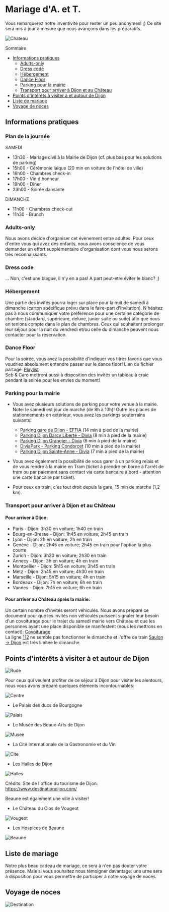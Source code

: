 # Mariage d'A. et T.

Vous remarquerez notre inventivité pour rester un peu anonymes! ;) 
Ce site sera mis à jour à mesure que nous avançons dans les préparatifs. 

![Chateau](https://github.com/thainbnaeut/thainbnaeut.github.io/blob/main/ch.jpeg?raw=true)

Sommaire
- [Informations pratiques](#informations-pratiques)
  * [Adults-only](#adults-only)
  * [Dress code](#dress-code)
  * [Hébergement](#hebergement)
  * [Dance Floor](#dance-floor)
  * [Parking pour la mairie](#parking-pour-la-mairie)
  * [Transport pour arriver à Dijon et au Château](#transport-pour-arriver-a-dijon-et-au-chateau)
- [Points d'intérêts à visiter à et autour de Dijon](#points-d-interets-a-visiter-a-et-autour-de-dijon)
- [Liste de mariage](#liste-de-mariage)
- [Voyage de noces](#voyage-de-noces)

## Informations pratiques

### Plan de la journée

SAMEDI
- 13h30 - Mariage civil à la Mairie de Dijon (cf. plus bas pour les solutions de parking)
- 15h00 - Cérémonie laïque (20 min en voiture de l'hôtel de ville)
- 16h00 - Chambres check-in
- 17h00 - Vin d'honneur
- 19h00 - Dîner
- 23h00 - Soirée dansante 

DIMANCHE
- 11h00 - Chambres check-out
- 11h30 - Brunch

### Adults-only
Nous avons décidé d'organiser cet évènement entre adultes. Pour ceux d'entre vous qui avez des enfants, nous avons conscience de vous demander un effort supplémentaire d'organisation dont vous nous serons très reconnaissants. 

### Dress code
... Non, c'est une blague, il n'y en a pas! A part peut-etre éviter le blanc? ;) 

### Hébergement
Une partie des invités pourra loger sur place pour la nuit de samedi à dimanche (carton spécifique prévu dans le faire-part d'invitation). N'hésitez pas à nous communiquer votre préférence pour une certaine catégorie de chambre (standard, supérieure, deluxe, junior suite ou suite) afin que nous en tenions compte dans le plan de chambres. Ceux qui souhaitent prolonger leur séjour pour la nuit du vendredi et/ou celle du dimanche peuvent nous contacter pour la réservation. 

### Dance Floor
Pour la soirée, vous avez la possibilité d'indiquer vos titres favoris que vous voudriez absolument entendre passer sur le dance floor! Lien du fichier partagé: 
[Playlist](https://lite.framacalc.org/ul9qy3x2t8-9xqa)  
Seb & Caro mettront aussi à disposition des invités un tableau à craie pendant la soirée pour les envies du moment! 

### Parking pour la mairie

- Vous avez plusieurs solutions de parking pour votre venue à la mairie. Note: le samedi est jour de marché (de 8h à 13h)! Outre les places de stationnements en extérieur, vous avez les parkings souterrains suivants: 
  - [Parking gare de Dijon - EFFIA](https://www.google.ch/maps/place/Parking+gare+de+Dijon+-+EFFIA/@47.3224896,5.0301464,16.26z/data=!3m1!5s0x47f29d941ca31f73:0xdb78b1efb5522bc!4m22!1m16!4m15!1m6!1m2!1s0x47f29de8f93892d5:0xe4f338fc749239ef!2sMairie+de+Dijon,+Place+de+la+Lib%C3%A9ration,+Dijon,+France!2m2!1d5.0415729!2d47.3218628!1m6!1m2!1s0x47f29d914b1fd2d3:0x6ac269754d1e85cd!2sGare+de+Dijon,+31+Cr+de+la+gare,+21000+Dijon,+France!2m2!1d5.027221!2d47.323363!3e2!3m4!1s0x0:0x1a8c5cbe7d1e7220!8m2!3d47.3240679!4d5.027809) (14 min à pied de la mairie)   
  - [Parking Dijon Darcy Liberté - Divia](https://www.google.ch/maps/place/Parking+Dijon+Darcy+Libert%C3%A9+-+Divia/@47.3218713,5.0381073,16.52z/data=!3m1!5s0x47f29d941ca31f73:0xdb78b1efb5522bc!4m22!1m16!4m15!1m6!1m2!1s0x47f29de8f93892d5:0xe4f338fc749239ef!2sMairie+de+Dijon,+Place+de+la+Lib%C3%A9ration,+Dijon,+France!2m2!1d5.0415729!2d47.3218628!1m6!1m2!1s0x47f29d914b1fd2d3:0x6ac269754d1e85cd!2sGare+de+Dijon,+31+Cr+de+la+gare,+21000+Dijon,+France!2m2!1d5.027221!2d47.323363!3e2!3m4!1s0x47f29dfaff8a56b1:0xa75b565e59946854!8m2!3d47.3234249!4d5.0338499) (8 min à pied de la mairie)    
  - [Parking Dijon Grangier - Divia](https://www.google.ch/maps/place/Parking+Dijon+Grangier+-+Divia/@47.3218713,5.0381073,16.52z/data=!3m1!5s0x47f29d941ca31f73:0xdb78b1efb5522bc!4m22!1m16!4m15!1m6!1m2!1s0x47f29de8f93892d5:0xe4f338fc749239ef!2sMairie+de+Dijon,+Place+de+la+Lib%C3%A9ration,+Dijon,+France!2m2!1d5.0415729!2d47.3218628!1m6!1m2!1s0x47f29d914b1fd2d3:0x6ac269754d1e85cd!2sGare+de+Dijon,+31+Cr+de+la+gare,+21000+Dijon,+France!2m2!1d5.027221!2d47.323363!3e2!3m4!1s0x0:0x8436a57ac621ed0e!8m2!3d47.3231838!4d5.0374678) (6 min à pied de la mairie)   
  - [DiviaPark - Parking Condorcet](https://www.google.ch/maps/place/DiviaPark+-+Parking+Condorcet/@47.3222869,5.032873,16.52z/data=!3m1!5s0x47f29d941ca31f73:0xdb78b1efb5522bc!4m22!1m16!4m15!1m6!1m2!1s0x47f29de8f93892d5:0xe4f338fc749239ef!2sMairie+de+Dijon,+Place+de+la+Lib%C3%A9ration,+Dijon,+France!2m2!1d5.0415729!2d47.3218628!1m6!1m2!1s0x47f29d914b1fd2d3:0x6ac269754d1e85cd!2sGare+de+Dijon,+31+Cr+de+la+gare,+21000+Dijon,+France!2m2!1d5.027221!2d47.323363!3e2!3m4!1s0x47f29deabcfd17a7:0x3ef33cc4a0f81541!8m2!3d47.3196987!4d5.0332849) (10 min à pied de la mairie)     
  - [Parking Dijon Sainte-Anne - Divia](https://www.google.ch/maps/place/Parking+Dijon+Sainte-Anne+-+Divia/@47.3213745,5.0343535,16.52z/data=!3m1!5s0x47f29d941ca31f73:0xdb78b1efb5522bc!4m22!1m16!4m15!1m6!1m2!1s0x47f29de8f93892d5:0xe4f338fc749239ef!2sMairie+de+Dijon,+Place+de+la+Lib%C3%A9ration,+Dijon,+France!2m2!1d5.0415729!2d47.3218628!1m6!1m2!1s0x47f29d914b1fd2d3:0x6ac269754d1e85cd!2sGare+de+Dijon,+31+Cr+de+la+gare,+21000+Dijon,+France!2m2!1d5.027221!2d47.323363!3e2!3m4!1s0x0:0xb335908b1b6af831!8m2!3d47.3185326!4d5.0383434) (7 min à pied de la mairie)     

- Vous avez également la possibilité de vous garer à un parking relais et de vous rendre à la mairie en Tram (ticket à prendre en borne à l'arrêt de tram ou par paiement sans contact via carte bancaire à bord - attention une carte bancaire par ticket). 
 
- Pour ceux en train, c'es tout droit depuis la gare, 15 min de marche (1,2 km). 

### Transport pour arriver à Dijon et au Château

#### Pour arriver à Dijon:
- Paris - Dijon: 3h30 en voiture; 1h40 en train
- Bourg-en-Bresse - Dijon: 1h45 en voiture; 2h45 en train
- Lyon - Dijon: 2h en voiture, 2h en train 
- Genève - Dijon: 2h45 en voiture; 2h45 en train pour l'option la plus courte
- Zurich - Dijon: 3h30 en voiture; 2h30 en train
- Annecy - Dijon: 3h en voiture; 4h en train
- Montpellier - Dijon: 5h15 en voiture; 3h45 en train
- Metz - Dijon: 2h45 en voiture; 4h30 en train
- Marseille - Dijon: 5h15 en voiture; 4h en train
- Bordeaux - Dijon: 7h en voiture; 6h en train
- Vannes - Dijon: 7h15 en voiture; 6h en train

#### Pour arriver au Château après la mairie:
Un certain nombre d'invités seront véhiculés. Nous avons préparé ce document pour que les invités non véhiculés puissent signaler leur besoin d'un covoiturage pour le trajet du samedi mairie vers Château et que les personnes ayant une place disponible se manifestent (nous les mettrons en contact): [Covoiturage](https://lite.framacalc.org/ube9okq9xm-9xua)   
La ligne [112](https://www.viamobigo.fr/ftp/document/lr112.pdf) ne semble pas fonctionner le dimanche et l'offre de train [Saulon -> Dijon](https://www.ter.sncf.com/bourgogne-franche-comte/offers?search=N4Ig9gTglg5lB2BJAJiAXCA8gYQKIA4B2QgRgGYA2AJnxABpxo550QBlAQwFcAbMFhpFgJEAZzYAXMAAcACjw4BjAKboJELsobJloiQg77%2BKVlRJUyJeiB16DRlhgAiUAFb9rt-fENRj4qTkFFXQAMw4eUS0QaQ5RKPgYZQhRdABtUChUDA5CChIOAE58CgBaZXwqRVKAFnwamtKOMkUy5QoKZFJlRQAGZF6AI2sOJPR4Xh4GRQ4IZDYuQdFFaEHk8cnp2eQAJWU4fgAVJggOAFsNnh4AXwBdbWVYiAkuCGUnQ1U0EgpCfABWQqEKi9UGghhQUSIM5nZTIKCfJyPWYvN5hCJRa5AA) est très limitée le dimanche. 

## Points d'intérêts à visiter à et autour de Dijon

![Rude](https://github.com/thainbnaeut/thainbnaeut.github.io/blob/main/rude.jpg?raw=true)

Pour ceux qui veulent profiter de ce séjour à Dijon pour visiter les alentours, nous vous avons préparé quelques éléments incontournables:

![Centre](https://github.com/thainbnaeut/thainbnaeut.github.io/blob/main/centre-ville-dijon.png?raw=true)

- Le Palais des ducs de Bourgogne

![Palais](https://github.com/thainbnaeut/thainbnaeut.github.io/blob/main/palais-ducs.jpg?raw=true)

- Le Musée des Beaux-Arts de Dijon

![Musee](https://github.com/thainbnaeut/thainbnaeut.github.io/blob/main/rozenn-krebel-132.jpg?raw=true) 

- La Cité Internationale de la Gastronomie et du Vin

![Cite](https://github.com/thainbnaeut/thainbnaeut.github.io/blob/main/cite.jpg?raw=true) 

- Les Halles de Dijon

![Halles](https://github.com/thainbnaeut/thainbnaeut.github.io/blob/main/halles.jpg?raw=true)

Crédits: Site de l'office du tourisme de Dijon: https://www.destinationdijon.com/

Beaune est également une ville à visiter!

- Le Château du Clos de Vougeot

![Vougeot](https://github.com/thainbnaeut/thainbnaeut.github.io/blob/main/chateau-du-clos-de-vougeot.jpg?raw=true) 

- Les Hospices de Beaune

![Beaune](https://github.com/thainbnaeut/thainbnaeut.github.io/blob/main/beaune.jpg?raw=true) 

## Liste de mariage
Notre plus beau cadeau de mariage, ce sera à n'en pas douter votre présence. Mais si vous souhaitez nous témoigner davantage: une urne sera à disposition pour vous permettre de participer à notre voyage de noces. 

## Voyage de noces
![Destination](https://github.com/thainbnaeut/thainbnaeut.github.io/blob/main/destination.jpg?raw=true)
